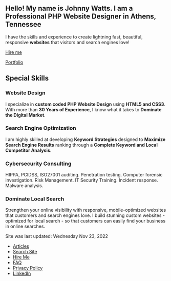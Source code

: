 Hello! My name is ****Johnny Watts****. I am a **Professional PHP** ******Website Designer****** in **Athens, Tennessee**
-------------------------------------------------------------------------------------------------------------------------

I have the skills and experience to create lightning fast, beautiful, responsive **websites** that visitors and search engines love!

[Hire me](https://kdgwebsolutions.com/hire-a-professional-web-designer-athens-tn)

[Portfolio](https://kdgwebsolutions.com/portfolio)

Special Skills
--------------

### **Website Design**

I specialize in **custom coded PHP Website Design** using **HTML5 and CSS3**. With more than **30 Years of Experience**, I know what it takes to **Dominate the Digital Market**.

### **Search Engine Optimization**

I am highly skilled at developing **Keyword Strategies** designed to **Maximize Search Engine Results** ranking through a **Complete Keyword and Local Competitor Analysis**.

### **Cybersecurity Consulting**

HIPPA, PCIDSS, ISO27001 auditing. Penetration testing. Computer forensic investigation. Risk Management. IT Security Training. Incident response. Malware analysis.

  

### **Dominate Local Search**

Strengthen your online visibility with responsive, mobile-optimized websites that customers and search engines love. I build stunning custom websites - optimized for local search - so that customers can easily find your business in online searches.

Site was last updated: Wednesday Nov 23, 2022

*   [Articles](https://kdgwebsolutions.com/digital-marketing-self-help-articles)
*   [Search Site](https://kdgwebsolutions.com/search)
*   [Hire Me](https://kdgwebsolutions.com/hire-web-designer-athens-tn)
*   [FAQ](https://kdgwebsolutions.com/frequently-asked-questions)
*   [Privacy Policy](https://kdgwebsolutions.com/privacy-policy)
*   [LinkedIn](https://www.linkedin.com/in/johnny-watts-695751125/)